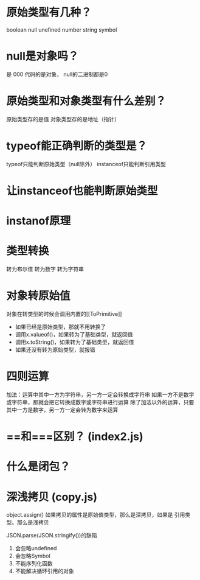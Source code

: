 # 原始类型有几种？
boolean null unefined number string symbol

# null是对象吗？
是
000 代码的是对象， null的二进制都是0

# 原始类型和对象类型有什么差别？
原始类型存的是值
对象类型存的是地址（指针）

# typeof能正确判断的类型是？
typeof只能判断原始类型（null除外）
instanceof只能判断引用类型

# 让instanceof也能判断原始类型


# instanof原理



# 类型转换
转为布尔值
转为数字
转为字符串
# 对象转原始值
对象在转类型的时候会调用内置的[[ToPrimitive]]
 - 如果已经是原始类型，那就不用转换了
 - 调用x.valueof()，如果转为了基础类型，就返回值
 - 调用x.toString()，如果转为了基础类型，就返回值
 - 如果还没有转为原始类型，就报错


# 四则运算
加法：运算中其中一方为字符串，另一方一定会转换成字符串
如果一方不是数字或字符串，那就会把它转换成数字或字符串进行运算
除了加法以外的运算，只要其中一方是数字，另一方一定会转为数字来运算

# ==和===区别？ (index2.js)

# 什么是闭包？
   
# 深浅拷贝 (copy.js)
object.assign() 如果拷贝的属性是原始值类型，那么是深拷贝，如果是
引用类型。那么是浅拷贝

JSON.parse(JSON.stringify())的缺陷
1. 会忽略undefined
2. 会忽略Symbol
3. 不能序列化函数
4. 不能解决循环引用的对象